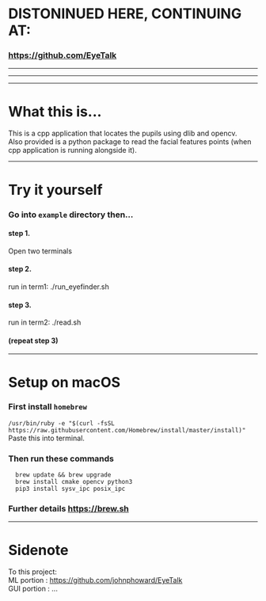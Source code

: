 # DISTONINUED HERE, CONTINUING AT:
### https://github.com/EyeTalk

---
---
---

# What this is...
This is a cpp application that locates the pupils using dlib and opencv.  
Also provided is a python package to read the facial features points (when cpp application is running alongside it).

---

# Try it yourself

### Go into `example` directory then...
#### step 1.  
Open two terminals  
#### step 2.  
run in term1: ./run_eyefinder.sh  
#### step 3.  
run in term2: ./read.sh 

#### (repeat step 3)  

---

# Setup on macOS

### First install `homebrew`  
`/usr/bin/ruby -e "$(curl -fsSL https://raw.githubusercontent.com/Homebrew/install/master/install)"`  
Paste this into terminal.

### Then run these commands
```
  brew update && brew upgrade
  brew install cmake opencv python3 
  pip3 install sysv_ipc posix_ipc 
```

### Further details https://brew.sh  

---

# Sidenote
To this project:  
ML portion : https://github.com/johnphoward/EyeTalk  
GUI portion : ...
